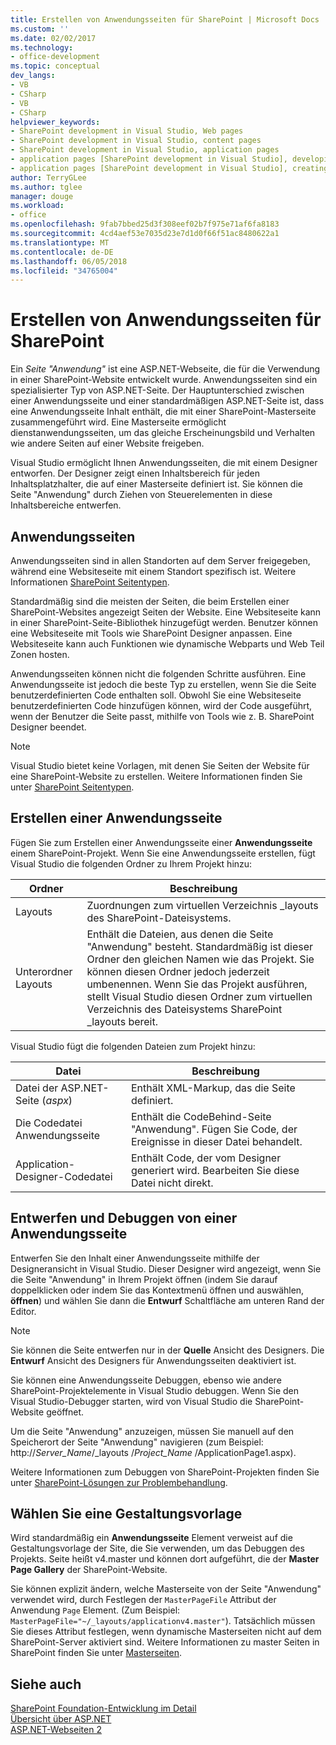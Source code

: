 ```yaml
---
title: Erstellen von Anwendungsseiten für SharePoint | Microsoft Docs
ms.custom: ''
ms.date: 02/02/2017
ms.technology:
- office-development
ms.topic: conceptual
dev_langs:
- VB
- CSharp
- VB
- CSharp
helpviewer_keywords:
- SharePoint development in Visual Studio, Web pages
- SharePoint development in Visual Studio, content pages
- SharePoint development in Visual Studio, application pages
- application pages [SharePoint development in Visual Studio], developing
- application pages [SharePoint development in Visual Studio], creating
author: TerryGLee
ms.author: tglee
manager: douge
ms.workload:
- office
ms.openlocfilehash: 9fab7bbed25d3f308eef02b7f975e71af6fa8183
ms.sourcegitcommit: 4cd4aef53e7035d23e7d1d0f66f51ac8480622a1
ms.translationtype: MT
ms.contentlocale: de-DE
ms.lasthandoff: 06/05/2018
ms.locfileid: "34765004"
---
```

# <a name="create-application-pages-for-sharepoint"></a>Erstellen von Anwendungsseiten für SharePoint
  Ein *Seite "Anwendung"* ist eine ASP.NET-Webseite, die für die Verwendung in einer SharePoint-Website entwickelt wurde. Anwendungsseiten sind ein spezialisierter Typ von ASP.NET-Seite. Der Hauptunterschied zwischen einer Anwendungsseite und einer standardmäßigen ASP.NET-Seite ist, dass eine Anwendungsseite Inhalt enthält, die mit einer SharePoint-Masterseite zusammengeführt wird. Eine Masterseite ermöglicht dienstanwendungsseiten, um das gleiche Erscheinungsbild und Verhalten wie andere Seiten auf einer Website freigeben.  
  
 Visual Studio ermöglicht Ihnen Anwendungsseiten, die mit einem Designer entworfen. Der Designer zeigt einen Inhaltsbereich für jeden Inhaltsplatzhalter, die auf einer Masterseite definiert ist. Sie können die Seite "Anwendung" durch Ziehen von Steuerelementen in diese Inhaltsbereiche entwerfen.  
  
## <a name="application-pages"></a>Anwendungsseiten
 Anwendungsseiten sind in allen Standorten auf dem Server freigegeben, während eine Websiteseite mit einem Standort spezifisch ist. Weitere Informationen [SharePoint Seitentypen](http://go.microsoft.com/fwlink/?LinkID=211584).  
  
 Standardmäßig sind die meisten der Seiten, die beim Erstellen einer SharePoint-Websites angezeigt Seiten der Website. Eine Websiteseite kann in einer SharePoint-Seite-Bibliothek hinzugefügt werden. Benutzer können eine Websiteseite mit Tools wie SharePoint Designer anpassen. Eine Websiteseite kann auch Funktionen wie dynamische Webparts und Web Teil Zonen hosten.  
  
 Anwendungsseiten können nicht die folgenden Schritte ausführen. Eine Anwendungsseite ist jedoch die beste Typ zu erstellen, wenn Sie die Seite benutzerdefinierten Code enthalten soll. Obwohl Sie eine Websiteseite benutzerdefinierten Code hinzufügen können, wird der Code ausgeführt, wenn der Benutzer die Seite passt, mithilfe von Tools wie z. B. SharePoint Designer beendet.  
  
> [!NOTE]  
>  Visual Studio bietet keine Vorlagen, mit denen Sie Seiten der Website für eine SharePoint-Website zu erstellen. Weitere Informationen finden Sie unter [SharePoint Seitentypen](http://go.microsoft.com/fwlink/?LinkID=211584).  
  
## <a name="create-an-application-page"></a>Erstellen einer Anwendungsseite
 Fügen Sie zum Erstellen einer Anwendungsseite einer **Anwendungsseite** einem SharePoint-Projekt. Wenn Sie eine Anwendungsseite erstellen, fügt Visual Studio die folgenden Ordner zu Ihrem Projekt hinzu:  
  
|Ordner|Beschreibung|  
|------------|-----------------|  
|Layouts|Zuordnungen zum virtuellen Verzeichnis _layouts des SharePoint-Dateisystems.|  
|Unterordner Layouts|Enthält die Dateien, aus denen die Seite "Anwendung" besteht. Standardmäßig ist dieser Ordner den gleichen Namen wie das Projekt. Sie können diesen Ordner jedoch jederzeit umbenennen. Wenn Sie das Projekt ausführen, stellt Visual Studio diesen Ordner zum virtuellen Verzeichnis des Dateisystems SharePoint _layouts bereit.|  
  
 Visual Studio fügt die folgenden Dateien zum Projekt hinzu:  
  
|Datei|Beschreibung|  
|----------|-----------------|  
|Datei der ASP.NET-Seite (*aspx*)|Enthält XML-Markup, das die Seite definiert.|  
|Die Codedatei Anwendungsseite|Enthält die CodeBehind-Seite "Anwendung". Fügen Sie Code, der Ereignisse in dieser Datei behandelt.|  
|Application-Designer-Codedatei|Enthält Code, der vom Designer generiert wird. Bearbeiten Sie diese Datei nicht direkt.|  
  
## <a name="design-and-debug-an-application-page"></a>Entwerfen und Debuggen von einer Anwendungsseite
 Entwerfen Sie den Inhalt einer Anwendungsseite mithilfe der Designeransicht in Visual Studio. Dieser Designer wird angezeigt, wenn Sie die Seite "Anwendung" in Ihrem Projekt öffnen (indem Sie darauf doppelklicken oder indem Sie das Kontextmenü öffnen und auswählen, **öffnen**) und wählen Sie dann die **Entwurf** Schaltfläche am unteren Rand der Editor.  
  
> [!NOTE]  
>  Sie können die Seite entwerfen nur in der **Quelle** Ansicht des Designers. Die **Entwurf** Ansicht des Designers für Anwendungsseiten deaktiviert ist.  
  
 Sie können eine Anwendungsseite Debuggen, ebenso wie andere SharePoint-Projektelemente in Visual Studio debuggen. Wenn Sie den Visual Studio-Debugger starten, wird von Visual Studio die SharePoint-Website geöffnet.  
  
 Um die Seite "Anwendung" anzuzeigen, müssen Sie manuell auf den Speicherort der Seite "Anwendung" navigieren (zum Beispiel: http://*Server_Name*/_layouts /*Project_Name*  /ApplicationPage1.aspx).  
  
 Weitere Informationen zum Debuggen von SharePoint-Projekten finden Sie unter [SharePoint-Lösungen zur Problembehandlung](../sharepoint/troubleshooting-sharepoint-solutions.md).  
  
## <a name="choose-a-master-page"></a>Wählen Sie eine Gestaltungsvorlage
 Wird standardmäßig ein **Anwendungsseite** Element verweist auf die Gestaltungsvorlage der Site, die Sie verwenden, um das Debuggen des Projekts. Seite heißt v4.master und können dort aufgeführt, die der **Master Page Gallery** der SharePoint-Website.  
  
 Sie können explizit ändern, welche Masterseite von der Seite "Anwendung" verwendet wird, durch Festlegen der `MasterPageFile` Attribut der Anwendung `Page` Element. (Zum Beispiel: `MasterPageFile="~/_layouts/applicationv4.master"`). Tatsächlich müssen Sie dieses Attribut festlegen, wenn dynamische Masterseiten nicht auf dem SharePoint-Server aktiviert sind. Weitere Informationen zu master Seiten in SharePoint finden Sie unter [Masterseiten](http://go.microsoft.com/fwlink/?LinkID=169281).  
  
## <a name="see-also"></a>Siehe auch
 [SharePoint Foundation-Entwicklung im Detail](http://go.microsoft.com/fwlink/?LinkID=182103)   
 [Übersicht über ASP.NET](/aspnet/overview)   
 [ASP.NET-Webseiten 2](/aspnet/web-pages/index)   
  
